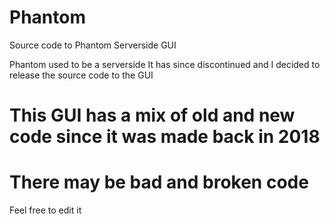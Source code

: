 # Phantom
Source code to Phantom Serverside GUI


Phantom used to be a serverside
It has since discontinued and I decided to release the source code to the GUI

# This GUI has a mix of old and new code since it was made back in 2018
# There may be bad and broken code
Feel free to edit it
